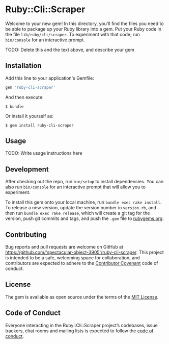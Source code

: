 # Ruby::Cli::Scraper

Welcome to your new gem! In this directory, you'll find the files you need to be able to package up your Ruby library into a gem. Put your Ruby code in the file `lib/ruby/cli/scraper`. To experiment with that code, run `bin/console` for an interactive prompt.

TODO: Delete this and the text above, and describe your gem

## Installation

Add this line to your application's Gemfile:

```ruby
gem 'ruby-cli-scraper'
```

And then execute:

    $ bundle

Or install it yourself as:

    $ gem install ruby-cli-scraper

## Usage

TODO: Write usage instructions here

## Development

After checking out the repo, run `bin/setup` to install dependencies. You can also run `bin/console` for an interactive prompt that will allow you to experiment.

To install this gem onto your local machine, run `bundle exec rake install`. To release a new version, update the version number in `version.rb`, and then run `bundle exec rake release`, which will create a git tag for the version, push git commits and tags, and push the `.gem` file to [rubygems.org](https://rubygems.org).

## Contributing

Bug reports and pull requests are welcome on GitHub at https://github.com/'spectacular-object-3905'/ruby-cli-scraper. This project is intended to be a safe, welcoming space for collaboration, and contributors are expected to adhere to the [Contributor Covenant](http://contributor-covenant.org) code of conduct.

## License

The gem is available as open source under the terms of the [MIT License](https://opensource.org/licenses/MIT).

## Code of Conduct

Everyone interacting in the Ruby::Cli::Scraper project’s codebases, issue trackers, chat rooms and mailing lists is expected to follow the [code of conduct](https://github.com/'spectacular-object-3905'/ruby-cli-scraper/blob/master/CODE_OF_CONDUCT.md).
